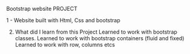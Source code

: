 Bootstrap website PROJECT

1 - Website built with Html, Css and bootstrap

2. What did I learn from this Project
Learned to work with bootstrap classes.
Learned to work with bootstrap containers (fluid and fixed)
Learned to work with row, columns etcs
